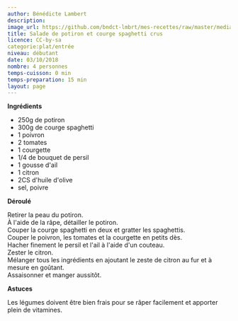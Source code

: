 ```yaml
---
author: Bénédicte Lambert
description: 
image_url: https://github.com/bndct-lmbrt/mes-recettes/raw/master/medias/salade-courges-crues.jpg
title: Salade de potiron et courge spaghetti crus
licence: CC-by-sa
categorie:plat/entrée
niveau: débutant
date: 03/10/2018
nombre: 4 personnes
temps-cuisson: 0 min
temps-preparation: 15 min
layout: page
---
```



**Ingrédients**  

* 250g de potiron
* 300g de courge spaghetti
* 1 poivron
* 2 tomates
* 1 courgette
* 1/4 de bouquet de persil
* 1 gousse d'ail
* 1 citron
* 2CS d'huile d'olive
* sel, poivre


**Déroulé**  

Retirer la peau du potiron.  
À l'aide de la râpe, détailler le potiron.  
Couper la courge spaghetti en deux et gratter les spaghettis.  
Couper le poivron, les tomates et la courgette en petits dès.  
Hacher finement le persil et l'ail à l'aide d'un couteau.   
Zester le citron.   
Mélanger tous les ingrédients en ajoutant le zeste de citron au fur et à mesure en goûtant.  
Assaisonner et manger aussitôt.  

**Astuces**

Les légumes doivent être bien frais pour se râper facilement et apporter plein de vitamines.
